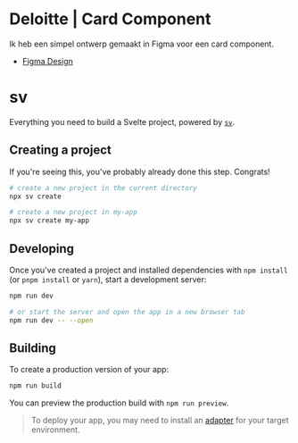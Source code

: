 # Deloitte | Card Component
Ik heb een simpel ontwerp gemaakt in Figma voor een card component.
* [Figma Design](https://www.figma.com/proto/KLXVoYxsyp2glrm6jzBnVm/Untitled?node-id=0-1&t=KBPtJceTm1O6Iqvx-1)

# sv

Everything you need to build a Svelte project, powered by [`sv`](https://github.com/sveltejs/cli).

## Creating a project

If you're seeing this, you've probably already done this step. Congrats!

```bash
# create a new project in the current directory
npx sv create

# create a new project in my-app
npx sv create my-app
```

## Developing

Once you've created a project and installed dependencies with `npm install` (or `pnpm install` or `yarn`), start a development server:

```bash
npm run dev

# or start the server and open the app in a new browser tab
npm run dev -- --open
```

## Building

To create a production version of your app:

```bash
npm run build
```

You can preview the production build with `npm run preview`.

> To deploy your app, you may need to install an [adapter](https://svelte.dev/docs/kit/adapters) for your target environment.

